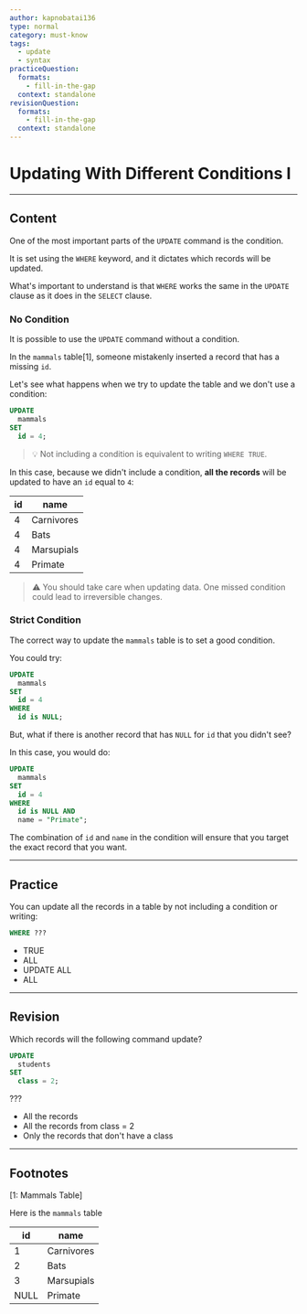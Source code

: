 ```yaml
---
author: kapnobatai136
type: normal
category: must-know
tags:
  - update
  - syntax
practiceQuestion:
  formats:
    - fill-in-the-gap
  context: standalone
revisionQuestion:
  formats:
    - fill-in-the-gap
  context: standalone
---
```


# Updating With Different Conditions I


---

## Content

One of the most important parts of the `UPDATE` command is the condition.

It is set using the `WHERE` keyword, and it dictates which records will be updated.

What's important to understand is that `WHERE` works the same in the `UPDATE` clause as it does in the `SELECT` clause.

### No Condition

It is possible to use the `UPDATE` command without a condition.

In the `mammals` table[1], someone mistakenly inserted a record that has a missing `id`.

Let's see what happens when we try to update the table and we don't use a condition:

```sql
UPDATE 
  mammals
SET 
  id = 4;
```

> 💡 Not including a condition is equivalent to writing `WHERE TRUE`.

In this case, because we didn't include a condition, **all the records** will be updated to have an `id` equal to `4`:

| id | name       |
| -- | ---------- |
| 4  | Carnivores |
| 4  | Bats       |
| 4  | Marsupials |
| 4  | Primate    |

> ⚠️ You should take care when updating data. One missed condition could lead to irreversible changes.

### Strict Condition

The correct way to update the `mammals` table is to set a good condition.

You could try:

```sql
UPDATE
  mammals
SET
  id = 4
WHERE
  id is NULL;
```

But, what if there is another record that has `NULL` for `id` that you didn't see?

In this case, you would do:

```sql
UPDATE
  mammals
SET
  id = 4
WHERE
  id is NULL AND
  name = "Primate";
```

The combination of `id` and `name` in the condition will ensure that you target the exact record that you want.


---

## Practice

You can update all the records in a table by not including a condition or writing:

```sql
WHERE ???
```

- TRUE
- ALL
- UPDATE ALL
- ALL


---

## Revision

Which records will the following command update?

```sql
UPDATE 
  students
SET
  class = 2;
```

???

- All the records
- All the records from class = 2
- Only the records that don't have a class


---

## Footnotes

[1: Mammals Table]

Here is the `mammals` table

| id   | name       |
| ---- | ---------- |
| 1    | Carnivores |
| 2    | Bats       |
| 3    | Marsupials |
| NULL | Primate    |
